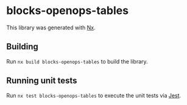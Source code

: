 # blocks-openops-tables

This library was generated with [Nx](https://nx.dev).

## Building

Run `nx build blocks-openops-tables` to build the library.

## Running unit tests

Run `nx test blocks-openops-tables` to execute the unit tests via [Jest](https://jestjs.io).
